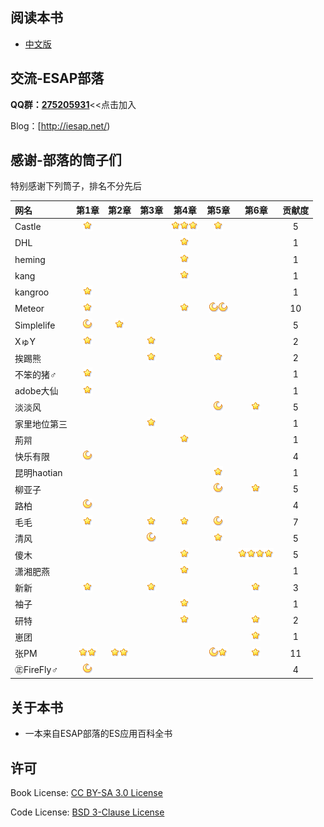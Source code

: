 ## 阅读本书
- [中文版](/zh/preface.md)
 
## 交流-ESAP部落
**QQ群：[275205931](http://shang.qq.com/wpa/qunwpa?idkey=8065d28ea0b39649052de5d2aeab377014d268a5a9fa7463d4873b205233aaff)**<<点击加入

Blog：[http://iesap.net/) 

## 感谢-部落的筒子们
特别感谢下列筒子，排名不分先后  

|网名|第1章|第2章|第3章|第4章|第5章|第6章|贡献度|
|:----|:--:|:--:|:--:|:--:|:--:|:--:|:--:|
|Castle	|![1.5][c]| | |![4.3,][c]![4.4,][c]![4.5][c]|![5.6][c]| |5|
|DHL	| | | |![4.1][c]| | |1|
|heming	| | | |![4.2][c]| | |1|
|kang	| | | |![4.3][c]| | |1|
|kangroo|![1.3][c]| | | | | |1|
|Meteor	|![1.3][c]| | |![4.7][c]|![5.2,][b]![5.3][b]| |10|
|Simplelife|![1.6][b]|![2.1][c]| | | | |5|
|XゅY	|![1.2][c]| |![3.2][c]| | | |2|
|挨踢熊	| | |![3.1][c]| |![5.4][c]| |2|
|不笨的猪♂|![1.3][c]| | | | | |1|
|adobe大仙|![1.3][c]| | | | | |1|
|淡淡风	| | | | |![5.5][b]|![6.1][c]|5|
|家里地位第三| | |![3.2][c]| | | |1|
|荊喌	| | | |![4.11][c]| | |1|
|快乐有限|![1.7][b]| | | | | |4|
|昆明haotian| | | | |![5.7][c]| |1|
|柳亚子	| | | | |![5.8][b]|![6.2][c]|5|
|路柏	|![1.8][b]| | | | | |4|
|毛毛	|![1.1][c]| |![3.3][c]|![4.8][c]|![5.1][b]| |7|
|清风	| | |![3.6][b]| |![5.1][c]| |5|
|傻木	| | | |![4.9][c]| |![6.3,][c]![6.4,][c]![6.5,][c]![6.6][c]|5|
|潇湘肥燕| | | |![4.12][c]| | |1|
|新新	|![1.3][c]| |![3.5][c]| | |![6.1][c]|3|
|袖子	| | | |![4.11][c]| | |1|
|研特	| | | |![4.9][c]| |![6.1][c]|2|
|崽团	| | | | | |![6.7][c]|1|
|张PM	|![1.2,][c]![1.4][c]|![2.2,][c]![2.3][c]| | |![5.2,][b]![5.7][c]|![6.1][c]|11|
|㊣FireFly♂|![1.2][b]| | | | | |4|

[c]:zh/images/c.png "+1"
[b]:zh/images/b.png "+4"
[a]:zh/images/a.png "+16"
[s]:zh/images/s.png "+64"

## 关于本书
* 一本来自ESAP部落的ES应用百科全书
 
## 许可
Book License: [CC BY-SA 3.0 License](http://creativecommons.org/licenses/by-sa/3.0/)

Code License: [BSD 3-Clause License](LICENSE.md)
